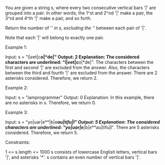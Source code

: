 You are given a string s, where every two consecutive vertical bars '|' are
grouped into a pair. In other words, the 1^st and 2^nd '|' make a pair, the
3^rd and 4^th '|' make a pair, and so forth.

Return the number of '*' in s, excluding the '*' between each pair of '|'.

Note that each '|' will belong to exactly one pair.


Example 1:


Input: s = "l|*e*et|c**o|*de|"
Output: 2
Explanation: The considered characters are underlined: "l|*e*et|c**o|*de|".
The characters between the first and second '|' are excluded from the answer.
Also, the characters between the third and fourth '|' are excluded from the
answer.
There are 2 asterisks considered. Therefore, we return 2.

Example 2:


Input: s = "iamprogrammer"
Output: 0
Explanation: In this example, there are no asterisks in s. Therefore, we
return 0.


Example 3:


Input: s = "yo|uar|e**|b|e***au|tifu|l"
Output: 5
Explanation: The considered characters are underlined:
"yo|uar|e**|b|e***au|tifu|l". There are 5 asterisks considered. Therefore, we
return 5.


Constraints:


1 <= s.length <= 1000
s consists of lowercase English letters, vertical bars '|', and asterisks
'*'.
s contains an even number of vertical bars '|'.




